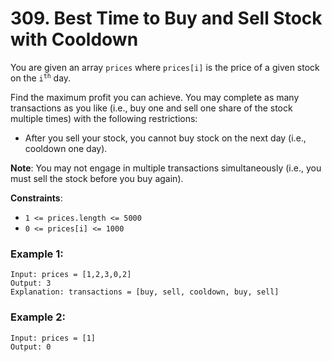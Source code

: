 # 309. Best Time to Buy and Sell Stock with Cooldown

You are given an array `prices` where `prices[i]` is the price of a given stock on the <code>i<sup>th</sup></code> day.

Find the maximum profit you can achieve. You may complete as many transactions as you like (i.e., buy one and sell one share of the stock multiple times) with the following restrictions:

- After you sell your stock, you cannot buy stock on the next day (i.e., cooldown one day).

**Note**: You may not engage in multiple transactions simultaneously (i.e., you must sell the stock before you buy again).

**Constraints**:
- `1 <= prices.length <= 5000`
- `0 <= prices[i] <= 1000`

### Example 1:
```
Input: prices = [1,2,3,0,2]
Output: 3
Explanation: transactions = [buy, sell, cooldown, buy, sell]
```

### Example 2:
```
Input: prices = [1]
Output: 0
```
